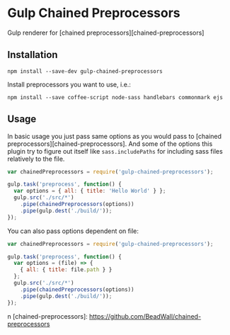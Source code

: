 Gulp Chained Preprocessors
=====================

Gulp renderer for [chained preprocessors][chained-preprocessors]

Installation
------------

```shell
npm install --save-dev gulp-chained-preprocessors
```

Install preprocessors you want to use, i.e.:

```shell
npm install --save coffee-script node-sass handlebars commonmark ejs

```


Usage
-----

In basic usage you just pass same options as you would pass to
[chained preprocessors][chained-preprocessors]. And some of the options this
plugin try to figure out itself like `sass.includePaths` for including sass
files relatively to the file.

```js
var chainedPreprocessors = require('gulp-chained-preprocessors');

gulp.task('preprocess', function() {
  var options = { all: { title: 'Hello World' } };
  gulp.src('./src/*')
    .pipe(chainedPreprocessors(options))
    .pipe(gulp.dest('./build/'));
});

```

You can also pass options dependent on file:

```js
var chainedPreprocessors = require('gulp-chained-preprocessors');

gulp.task('preprocess', function() {
  var options = (file) => {
    { all: { title: file.path } }
  };
  gulp.src('./src/*')
    .pipe(chainedPreprocessors(options))
    .pipe(gulp.dest('./build/'));
});

```
n
[chained-preprocessors]: https://github.com/BeadWall/chained-preprocessors

